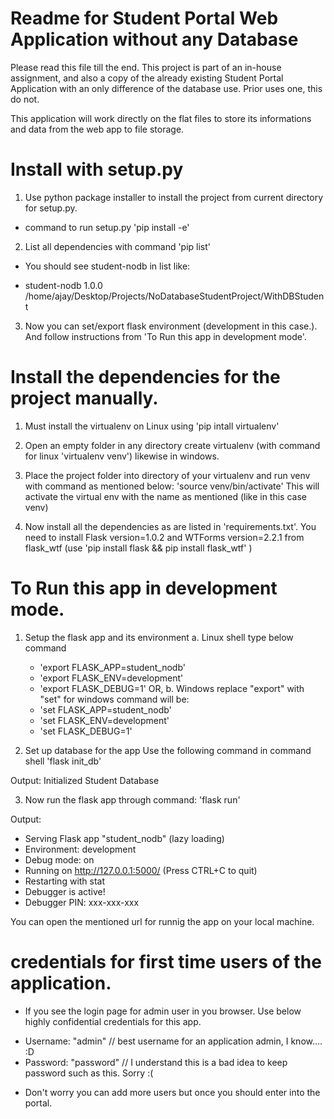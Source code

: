 # Readme for Student Portal Web Application without any Database

Please read this file till the end. This project is part of an in-house assignment, and also a copy of the already existing Student Portal Application with an only difference 
of the database use. Prior uses one, this do not.

This application will work directly on the flat files to store its informations and data from the web app to file storage.

# Install with setup.py
1. Use python package installer to install the project from current directory for setup.py.
- command to run setup.py 'pip install -e'

2. List all dependencies with command 'pip list'
- You should see student-nodb in list like:

* student-nodb   1.0.0   /home/ajay/Desktop/Projects/NoDatabaseStudentProject/WithDBStudent

3. Now you can set/export flask environment (development in this case.). And follow instructions from 'To Run this app in development mode'.



# Install the dependencies for the project manually.
1. Must install the virtualenv on Linux using 
  'pip intall virtualenv'
  
2. Open an empty folder in any directory create virtualenv (with command for linux 'virtualenv venv') likewise in windows.

3. Place the project folder into directory of your virtualenv and run venv with command as mentioned below:
  'source venv/bin/activate'
  This will activate the virtual env with the name as mentioned (like in this case venv)
  
4. Now install all the dependencies as are listed in 'requirements.txt'. You need to install Flask version=1.0.2 and WTForms version=2.2.1 from flask_wtf (use 'pip install flask && pip install flask_wtf' )
   


# To Run this app in development mode.

1. Setup the flask app and its environment
  a. Linux shell type below command
    - 'export FLASK_APP=student_nodb'
    - 'export FLASK_ENV=development' 
    - 'export FLASK_DEBUG=1' OR,
  b. Windows replace "export" with "set" for windows command will be:
    - 'set FLASK_APP=student_nodb'
    - 'set FLASK_ENV=development' 
    - 'set FLASK_DEBUG=1'
    
2. Set up database for the app Use the following command in command shell
  'flask init_db'
  
  Output:
  Initialized Student Database
  
3. Now run the flask app through command:
  'flask run'
  
  Output:
  * Serving Flask app "student_nodb" (lazy loading)
 * Environment: development
 * Debug mode: on
 * Running on http://127.0.0.1:5000/ (Press CTRL+C to quit)
 * Restarting with stat
 * Debugger is active!
 * Debugger PIN: xxx-xxx-xxx

You can open the mentioned url for runnig the app on your local machine.
  

# credentials for first time users of the application. 
- If you see the login page for admin user in you browser. 
Use below highly confidential credentials for this app.
  

* Username: "admin"    // best username for an application admin, I know.... :D
* Password: "password" // I understand this is a bad idea to keep password such as this. Sorry :(

- Don't worry you can add more users but once you should enter into the portal. 